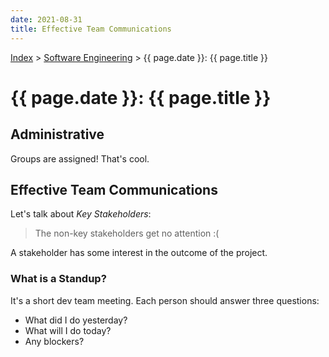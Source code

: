 ```yaml
---
date: 2021-08-31
title: Effective Team Communications
---
```


[Index](../../../index.md) > [Software Engineering](./index.md) > {{ page.date }}: {{ page.title }}

# {{ page.date }}: {{ page.title }}

## Administrative

Groups are assigned! That's cool.

## Effective Team Communications

Let's talk about *Key Stakeholders*:

> The non-key stakeholders get no attention :(

A stakeholder has some interest in the outcome of the project.

### What is a Standup?

It's a short dev team meeting. Each person should answer three questions:

- What did I do yesterday?
- What will I do today?
- Any blockers?

